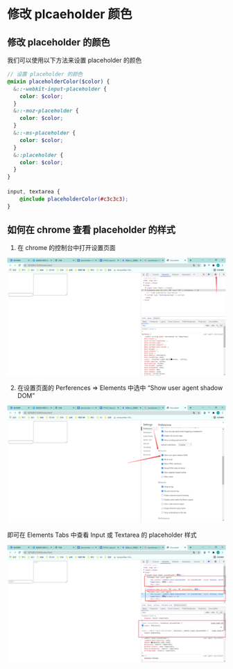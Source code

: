 # 修改 plcaeholder 颜色

## 修改 placeholder 的颜色

我们可以使用以下方法来设置 placeholder 的颜色

```scss
// 设置 placeholder 的颜色
@mixin placeholderColor($color) {
  &::-webkit-input-placeholder {
    color: $color;
  }
  &::-moz-placeholder {
    color: $color;
  }
  &::-ms-placeholder {
    color: $color;
  }
  &::placeholder {
    color: $color;
  }
}

input, textarea {
    @include placeholderColor(#c3c3c3);
}
```

## 如何在 chrome 查看 placeholder 的样式

1. 在 chrome 的控制台中打开设置页面

![image-20211012145205579](./imgs/image-20211012145205579.png)

2. 在设置页面的 Perferences => Elements 中选中 “Show user agent shadow DOM”

![image-20211012145302078](./imgs/image-20211012145302078.png)

即可在 Elements Tabs 中查看 Input 或 Textarea 的 placeholder 样式

 ![image-20211012145820859](./imgs/image-20211012145820859.png)